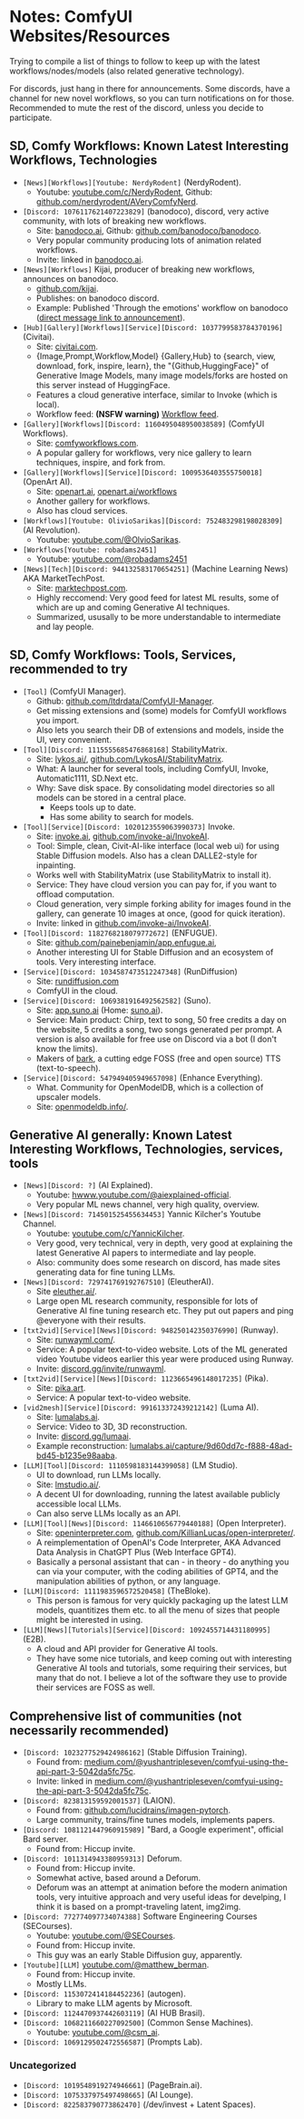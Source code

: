 # Notes: ComfyUI Websites/Resources

Trying to compile a list of things to follow to keep up with the latest
workflows/nodes/models (also related generative technology).

For discords, just hang in there for announcements. Some discords, have a
channel for new novel workflows, so you can turn notifications on for those.
Recommended to mute the rest of the discord, unless you decide to participate.

## SD, Comfy Workflows: Known Latest Interesting Workflows, Technologies

- `[News][Workflows][Youtube: NerdyRodent]` (NerdyRodent).
  - Youtube: [youtube.com/c/NerdyRodent](https://www.youtube.com/c/NerdyRodent),
    Github:
    [github.com/nerdyrodent/AVeryComfyNerd](https://github.com/nerdyrodent/AVeryComfyNerd).
- `[Discord: 1076117621407223829]` (banodoco), discord, very active community,
  with lots of breaking new workflows.
  - Site: [banodoco.ai](https://banodoco.ai/), Github:
    [github.com/banodoco/banodoco](https://github.com/banodoco/banodoco).
  - Very popular community producing lots of animation related workflows.
  - Invite: linked in [banodoco.ai](https://banodoco.ai/).
- `[News][Workflows]` Kijai, producer of breaking new workflows, announces on
  banodoco.
  - [github.com/kijai](https://github.com/kijai).
  - Publishes: on banodoco discord.
  - Example: Published 'Through the emotions' workflow on banodoco
    ([direct message link to announcement](https://discord.com/channels/1076117621407223829/1138790534987661363/1189739492253372436)).
- `[Hub][Gallery][Workflows][Service][Discord: 1037799583784370196]` (Civitai).
  - Site: [civitai.com](https://civitai.com/).
  - {Image,Prompt,Workflow,Model} {Gallery,Hub} to {search, view, download,
    fork, inspire, learn}, the "{Github,HuggingFace}" of Generative Image
    Models, many image models/forks are hosted on this server instead of
    HuggingFace.
  - Features a cloud generative interface, similar to Invoke (which is local).
  - Workflow feed: **(NSFW warning)**
    [Workflow feed](https://civitai.com/articles?view=feed&tags=127048).
- `[Gallery][Workflows][Discord: 1160495048950038589]` (ComfyUI Workflows).
  - Site: [comfyworkflows.com](https://comfyworkflows.com/).
  - A popular gallery for workflows, very nice gallery to learn techniques, inspire,
    and fork from.
- `[Gallery][Workflows][Service][Discord: 1009536403555750018]` (OpenArt AI).
  - Site: [openart.ai](https://openart.ai/workflows/all), [openart.ai/workflows](https://openart.ai/workflows)
  - Another gallery for workflows.
  - Also has cloud services.
- `[Workflows][Youtube: OlivioSarikas][Discord: 752483298198028309]` (AI Revolution).
  - Youtube: [youtube.com/@OlvioSarikas](https://youtube.com/@OlvioSarikas).
- `[Workflows[Youtube: robadams2451]`
  - Youtube: [youtube.com/@robadams2451](https://www.youtube.com/@robadams2451)
- `[News][Tech][Discord: 944132583170654251]` (Machine Learning News) AKA
  MarketTechPost.
  - Site: [marktechpost.com](https://marktechpost.com).
  - Highly reccomend: Very good feed for latest ML results, some of which are up
    and coming Generative AI techniques.
  - Summarized, ususally to be more understandable to intermediate and lay
    people.

## SD, Comfy Workflows: Tools, Services, recommended to try

- `[Tool]` (ComfyUI Manager).
  - Github:
    [github.com/ltdrdata/ComfyUI-Manager](https://github.com/ltdrdata/ComfyUI-Manager).
  - Get missing extensions and (some) models for ComfyUI workflows you import.
  - Also lets you search their DB of extensions and models, inside the UI, very
    convenient.
- `[Tool][Discord: 1115555685476868168]` StabilityMatrix.
  - Site: [lykos.ai/](https://lykos.ai/),
    [github.com/LykosAI/StabilityMatrix](https://github.com/LykosAI/StabilityMatrix).
  - What: A launcher for several tools, including ComfyUI, Invoke,
    Automatic1111, SD.Next etc.
  - Why: Save disk space. By consolidating model directories so all models can
    be stored in a central place.
    - Keeps tools up to date.
    - Has some ability to search for models.
- `[Tool][Service][Discord: 1020123559063990373]` Invoke.
  - Site: [invoke.ai](https://invoke.ai/),
    [github.com/invoke-ai/InvokeAI](https://github.com/invoke-ai/InvokeAI).
  - Tool: Simple, clean, Civit-AI-like interface (local web ui) for using Stable
    Diffusion models. Also has a clean DALLE2-style for inpainting.
  - Works well with StabilityMatrix (use StabilityMatrix to install it).
  - Service: They have cloud version you can pay for, if you want to offload
    computation.
  - Cloud generation, very simple forking ability for images found in the
    gallery, can generate 10 images at once, (good for quick iteration).
  - Invite: linked in
    [github.com/invoke-ai/InvokeAI](https://github.com/invoke-ai/InvokeAI).
- `[Tool][Discord: 1182768218079772672]` (ENFUGUE).
  - Site:
    [github.com/painebenjamin/app.enfugue.ai](https://github.com/painebenjamin/app.enfugue.ai),
  - Another interesting UI for Stable Diffusion and an ecosystem of tools. Very
    interesting interface.
- `[Service][Discord: 1034587473512247348]` (RunDiffusion)
  - Site: [rundiffusion.com](https://rundiffusion.com/)
  - ComfyUI in the cloud.
- `[Service][Discord: 1069381916492562582]` (Suno).
  - Site: [app.suno.ai](https://app.suno.ai/) (Home:
    [suno.ai](https://suno.ai)).
  - Service: Main product: Chirp, text to song, 50 free credits a day on the
    website, 5 credits a song, two songs generated per prompt. A version is also
    available for free use on Discord via a bot (I don't know the limits).
  - Makers of [bark](https://github.com/suno-ai/bark), a cutting edge FOSS (free
    and open source) TTS (text-to-speech).
- `[Service][Discord: 547949405949657098]` (Enhance Everything).
  - What. Community for OpenModelDB, which is a collection of upscaler models.
  - Site: [openmodeldb.info/](https://openmodeldb.info/).

## Generative AI generally: Known Latest Interesting Workflows, Technologies, services, tools

- `[News][Discord: ?]` (AI Explained).
  - Youtube:
    [hwww.youtube.com/@aiexplained-official](https://www.youtube.com/@aiexplained-official).
  - Very popular ML news channel, very high quality, overview.
- `[News][Discord: 714501525455634453]` Yannic Kilcher's Youtube Channel.
  - Youtube: [youtube.com/c/YannicKilcher](https://youtube.com/c/YannicKilcher).
  - Very good, very technical, very in depth, very good at explaining the latest
    Generative AI papers to intermediate and lay people.
  - Also: community does some research on discord, has made sites generating
    data for fine tuning LLMs.
- `[News][Discord: 729741769192767510]` (EleutherAI).
  - Site [eleuther.ai/](https://www.eleuther.ai/).
  - Large open ML research community, responsible for lots of Generative AI fine
    tuning research etc. They put out papers and ping @everyone with their
    results.
- `[txt2vid][Service][News][Discord: 948250142350376990]` (Runway).
  - Site: [runwayml.com/](https://runwayml.com/).
  - Service: A popular text-to-video website. Lots of the ML generated video
    Youtube videos earlier this year were produced using Runway.
  - Invite: [discord.gg/invite/runwayml](http://discord.gg/invite/runwayml).
- `[txt2vid][Service][News][Discord: 1123665496148017235]` (Pika).
  - Site: [pika.art](https://pika.art/).
  - Service: A popular text-to-video website.
- `[vid2mesh][Service][Discord: 991613372439212142]` (Luma AI).
  - Site: [lumalabs.ai](https://lumalabs.ai/).
  - Service: Video to 3D, 3D reconstruction.
  - Invite: [discord.gg/lumaai](https://discord.gg/lumaai).
  - Example reconstruction:
    [lumalabs.ai/capture/9d60dd7c-f888-48ad-bd45-b1235e98aaba](https://lumalabs.ai/capture/9d60dd7c-f888-48ad-bd45-b1235e98aaba).
- `[LLM][Tool][Discord: 1110598183144399058]` (LM Studio).
  - UI to download, run LLMs locally.
  - Site: [lmstudio.ai/](https://lmstudio.ai/).
  - A decent UI for downloading, running the latest available publicly
    accessible local LLMs.
  - Can also serve LLMs locally as an API.
- `[LLM][Tool][News][Discord: 1146610656779440188]` (Open Interpreter).
  - Site: [openinterpreter.com](https://openinterpreter.com/),
    [github.com/KillianLucas/open-interpreter/](https://github.com/KillianLucas/open-interpreter/).
  - A reimplementation of OpenAI's Code Interpreter, AKA Advanced Data Analysis
    in ChatGPT Plus (Web Interface GPT4).
  - Basically a personal assistant that can - in theory - do anything you can
    via your computer, with the coding abilities of GPT4, and the manipulation
    abilities of python, or any language.
- `[LLM][Discord: 1111983596572520458]` (TheBloke).
  - This person is famous for very quickly packaging up the latest LLM models,
    quantitizes them etc. to all the menu of sizes that people might be
    interested in using.
- `[LLM][News][Tutorials][Service][Discord: 1092455714431180995]` (E2B).
  - A cloud and API provider for Generative AI tools.
  - They have some nice tutorials, and keep coming out with interesting
    Generative AI tools and tutorials, some requiring their services, but many
    that do not. I believe a lot of the software they use to provide their
    services are FOSS as well.

## Comprehensive list of communities (not necessarily recommended)

- `[Discord: 1023277529424986162]` (Stable Diffusion Training).
  - Found from:
    [medium.com/@yushantripleseven/comfyui-using-the-api-part-3-5042da5fc75c](https://medium.com/@yushantripleseven/comfyui-using-the-api-part-3-5042da5fc75c).
  - Invite: linked in
    [medium.com/@yushantripleseven/comfyui-using-the-api-part-3-5042da5fc75c](https://medium.com/@yushantripleseven/comfyui-using-the-api-part-3-5042da5fc75c).
- `[Discord: 823813159592001537]` (LAION).
  - Found from:
    [github.com/lucidrains/imagen-pytorch](https://github.com/lucidrains/imagen-pytorch).
  - Large community, trains/fine tunes models, implements papers.
- `[Discord: 1081121447960915989]` "Bard, a Google experiment", official Bard
  server.
  - Found from: Hiccup invite.
- `[Discord: 1011314943380959313]` Deforum.
  - Found from: Hiccup invite.
  - Somewhat active, based around a Deforum.
  - Deforum was an attempt at animation before the modern animation tools, very
    intuitive approach and very useful ideas for develping, I think it is based
    on a prompt-traveling latent, img2img.
- `[Discord: 772774097734074388]` Software Engineering Courses (SECourses).
  - Youtube: [youtube.com/@SECourses](https://www.youtube.com/@SECourses).
  - Found from: Hiccup invite.
  - This guy was an early Stable Diffusion guy, apparently.
- `[Youtube][LLM]`
  [youtube.com/@matthew_berman](https://www.youtube.com/@matthew_berman).
  - Found from: Hiccup invite.
  - Mostly LLMs.
- `[Discord: 1153072414184452236]` (autogen).
  - Library to make LLM agents by Microsoft.
- `[Discord: 1124470937442603119]` (AI HUB Brasil).
- `[Discord: 1068211660227092500]` (Common Sense Machines).
  - Youtube: [youtube.com/@csm_ai](https://www.youtube.com/@csm_ai).
- `[Discord: 1069129502472556587]` (Prompts Lab).

### Uncategorized

- `[Discord: 1019548919274946661]` (PageBrain.ai).
- `[Discord: 1075337975497498665]` (AI Lounge).
- `[Discord: 822583790773862470]` (/dev/invest + Latent Spaces).
